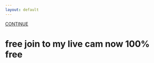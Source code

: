 ```yaml
---
layout: default
---
```




[CONTINUE](https://getlocalnoughty.net)

# free join to my live cam now 100% free


